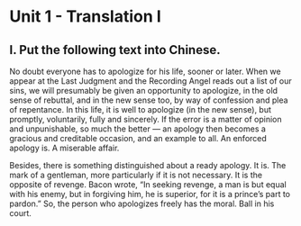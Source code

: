 # Unit 1 - Translation I

## I. Put the following text into Chinese.

No doubt everyone has to apologize for his life, sooner or later. When we appear at the Last Judgment and the Recording Angel reads out a list of our sins, we will presumably be given an opportunity to apologize, in the old sense of rebuttal, and in the new sense too, by way of confession and plea of repentance. In this life, it is well to apologize (in the new sense), but promptly, voluntarily, fully and sincerely. If the error is a matter of opinion and unpunishable, so much the better — an apology then becomes a gracious and creditable occasion, and an example to all. An enforced apology is. A miserable affair.

Besides, there is something distinguished about a ready apology. It is. The mark of a gentleman, more particularly if it is not necessary. It is the opposite of revenge. Bacon wrote, “In seeking revenge, a man is but equal with his enemy, but in forgiving him, he is superior, for it is a prince’s part to pardon.” So, the person who apologizes freely has the moral.  Ball in his court.